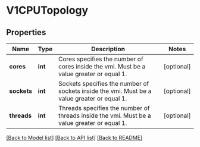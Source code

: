 # V1CPUTopology

## Properties
Name | Type | Description | Notes
------------ | ------------- | ------------- | -------------
**cores** | **int** | Cores specifies the number of cores inside the vmi. Must be a value greater or equal 1. | [optional] 
**sockets** | **int** | Sockets specifies the number of sockets inside the vmi. Must be a value greater or equal 1. | [optional] 
**threads** | **int** | Threads specifies the number of threads inside the vmi. Must be a value greater or equal 1. | [optional] 

[[Back to Model list]](../README.md#documentation-for-models) [[Back to API list]](../README.md#documentation-for-api-endpoints) [[Back to README]](../README.md)


